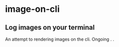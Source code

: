 # image-on-cli
Log images on your terminal
---

An attempt to rendering images on the cli. Ongoing . .
